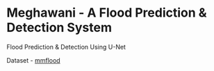 # Meghawani - A Flood Prediction & Detection System
Flood Prediction &amp; Detection Using U-Net 

Dataset - [mmflood](https://zenodo.org/records/6534637)

